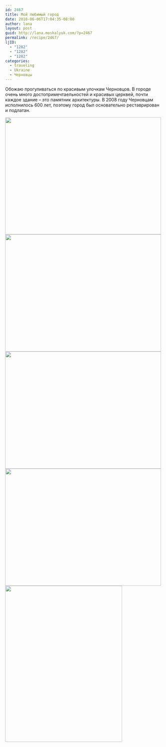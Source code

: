 ```yaml
---
id: 2467
title: Мой любимый город
date: 2010-06-06T17:04:35-08:00
author: lana
layout: post
guid: http://lana.moskalyuk.com/?p=2467
permalink: /recipe/2467/
ljID:
  - "1282"
  - "1282"
  - "1282"
categories:
  - traveling
  - Ukraine
  - Черновцы
---
```

Обожаю прогуливаться по красивым улочкам Черновцов. В городе очень много достопримечтаельностей и красивых церквей, почти каждое здание &#8211; это памятник архитектуры. В 2008 году Черновцам исполнилось 600 лет, поэтому город был основательно реставрирован и подлатан.

<img loading="lazy" class="alignnone" title="Chernovtsy" src="http://farm5.static.flickr.com/4057/4664315627_073a04a5f4.jpg" alt="" width="500" height="375" /> 

<img loading="lazy" class="alignnone" title="Chernovtsy" src="http://farm5.static.flickr.com/4037/4664327497_a2c92ac3c8.jpg" alt="" width="500" height="375" /> 

<img loading="lazy" class="alignnone" title="Chernovtsy" src="http://farm5.static.flickr.com/4061/4664956074_99bf74bd05.jpg" alt="" width="500" height="375" /> 

<img loading="lazy" class="alignnone" title="Chernovtsy" src="http://farm5.static.flickr.com/4016/4664980068_1c7911980f.jpg" alt="" width="500" height="375" /> 

<img loading="lazy" class="alignnone" title="Chernovtsy" src="http://farm5.static.flickr.com/4026/4664313545_315c054fc3.jpg" alt="" width="375" height="500" />